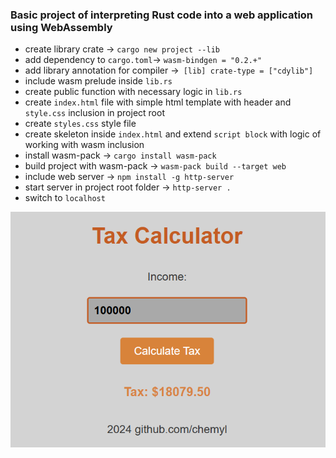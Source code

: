 ### Basic project of interpreting Rust code into a web application using WebAssembly

- create library crate -> `cargo new project --lib`
- add dependency to `cargo.toml`-> `wasm-bindgen = "0.2.+"`
- add library annotation for compiler ->` [lib] crate-type = ["cdylib"]`
- include wasm prelude inside `lib.rs`
- create public function with necessary logic in `lib.rs`
- create `index.html` file with simple html template with header and `style.css` inclusion in project root
- create `styles.css` style file
- create skeleton inside `index.html` and extend `script block` with logic of working with wasm inclusion
- install wasm-pack -> `cargo install wasm-pack`
- build project with wasm-pack -> `wasm-pack build --target web`
- include web server -> `npm install -g http-server`
- start server in project root folder -> `http-server .`
- switch to `localhost`

![launcher window](https://github.com/chemyl/tax_app_webassembly/blob/master/img.png)
